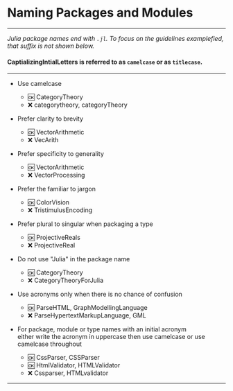 # Naming Packages and Modules

----

_Julia package names end with `.jl`.  To  focus on the guidelines examplefied, that suffix is not shown below._

#### CaptializingIntialLetters is referred to as `camelcase` or as `titlecase`.

----

- Use camelcase
  - :ok: CategoryTheory
  - :x:  categorytheory, categoryTheory
  
- Prefer clarity to brevity  
  - :ok: VectorArithmetic
  - :x:  VecArith
  
- Prefer specificity to generality  
  - :ok: VectorArithmetic
  - :x:  VectorProcessing

- Prefer the familiar to jargon  
  - :ok: ColorVision
  - :x:  TristimulusEncoding

- Prefer plural to singular when packaging a type
  - :ok: ProjectiveReals
  - :x:  ProjectiveReal

- Do not use "Julia" in the package name
  - :ok: CategoryTheory
  - :x:  CategoryTheoryForJulia

- Use acronyms only when there is no chance of confusion
  - :ok: ParseHTML, GraphModellingLanguage
  - :x: ParseHypertextMarkupLanguage, GML

- For package, module or type names with an initial acronym  
  either write the acronym in uppercase then use camelcase
  or use camelcase throughout
  - :ok:  CssParser, CSSParser
  - :ok:  HtmlValidator, HTMLValidator
  - :x:   Cssparser, HTMLvalidator   
  
 ------
 
